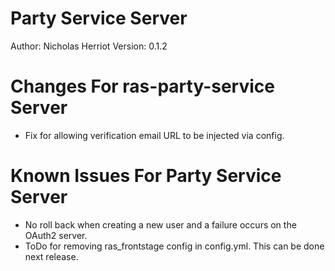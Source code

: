 Party Service Server
============================

Author: Nicholas Herriot
Version: 0.1.2

Changes For ras-party-service Server
============================================

* Fix for allowing verification email URL to be injected via config.

 
Known Issues For Party Service Server
============================================
* No roll back when creating a new user and a failure occurs on the OAuth2 server.
* ToDo for removing ras_frontstage config in config.yml. This can be done next release.